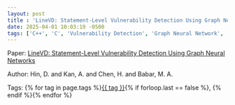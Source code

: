 ```yaml
---
layout: post
title : 'LineVD: Statement-Level Vulnerability Detection Using Graph Neural Networks'
date: 2025-04-01 10:03:19 -0500
tags: ['C++', 'C', 'Vulnerability Detection', 'Graph Neural Network', 'Tokenizer']
---
```

Paper: [LineVD: Statement-Level Vulnerability Detection Using Graph Neural Networks](https://dl-acm-org.proxy.library.nd.edu/doi/pdf/10.1145/3524842.3527949)

Author: Hin, D. and Kan, A. and Chen, H. and Babar, M. A.




 Tags: 
    <span>
    {% for tag in page.tags %}<a href="{{ site.baseurl }}tags/#{{ tag | slugify }}">{{ tag }}</a>{% if forloop.last == false %}, {% endif %}{% endfor %}
    </span>
